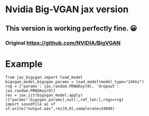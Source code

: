 # Nvidia Big-VGAN jax version 
## This version is working perfectly fine. 😀 
### Original https://github.com/NVIDIA/BigVGAN
# Example
```
from jax_bigvgan import load_model
bigvgan_model,bigvgan_params = load_model(model_type="24khz")
rng = {'params': jax.random.PRNGKey(0), 'dropout': jax.random.PRNGKey(0)}
res = jax.jit(bigvgan_model.apply)({"params":bigvgan_params},out[:,ref_len:],rngs=rng)
import soundfile as sf
sf.write("output.wav",res[0,0],samplerate=24000)
```